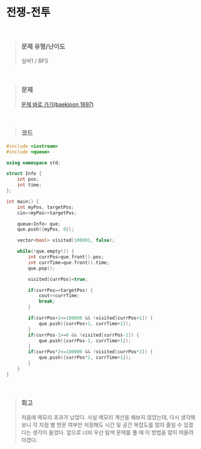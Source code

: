 전쟁-전투
====
<br/>

>### 문제 유형/난이도
>실버1 / BFS
<br/>

>### 문제
> <a href="https://www.acmicpc.net/problem/1697">문제 바로 가기(baekjoon 1697)</a>
<br/>

>### 코드
```C++
#include <iostream>
#include <queue>

using namespace std;

struct Info {
    int pos;
    int time;
};

int main() {
    int myPos, targetPos;
    cin>>myPos>>targetPos;

    queue<Info> que;
    que.push({myPos, 0});

    vector<bool> visited(100001, false);

    while(!que.empty()) {
        int currPos=que.front().pos;
        int currTime=que.front().time;
        que.pop();

        visited[currPos]=true;

        if(currPos==targetPos) {
            cout<<currTime;
            break;
        }

        if(currPos+1<=100000 && !visited[currPos+1]) {
            que.push({currPos+1, currTime+1});
        }
        if(currPos-1>=0 && !visited[currPos-1]) {
            que.push({currPos-1, currTime+1});
        }
        if(currPos*2<=100000 && !visited[currPos*2]) {
            que.push({currPos*2, currTime+1});
        }
    }
}
```
<br/>

>### 회고
>처음에 메모리 초과가 났었다. 사실 메모리 계산을 해보지 않았는데, 다시 생각해보니 각 지점 별 방문 여부만 저장해도 시간 및 공간 복잡도를 많이 줄일 수 있겠다는 생각이 들었다.
>앞으로 너비 우선 탐색 문제를 풀 때 이 방법을 많이 떠올려야겠다.